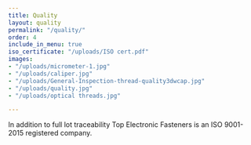 ```yaml
---
title: Quality
layout: quality
permalink: "/quality/"
order: 4
include_in_menu: true
iso_certificate: "/uploads/ISO cert.pdf"
images:
- "/uploads/micrometer-1.jpg"
- "/uploads/caliper.jpg"
- "/uploads/General-Inspection-thread-quality3dwcap.jpg"
- "/uploads/quality.jpg"
- "/uploads/optical threads.jpg"

---
```

In addition to full lot traceability Top Electronic Fasteners is an ISO 9001-2015 registered company.